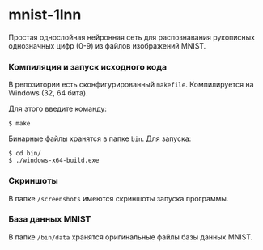 # mnist-1lnn

Простая однослойная нейронная сеть для распознавания рукописных однозначных цифр (0-9) из файлов изображений MNIST.


### Компиляция и запуск исходного кода

В репозитории есть сконфигурированный `makefile`. Компилируется на Windows (32, 64 бита). 

Для этого введите команду:

```
$ make
```

Бинарные файлы хранятся в папке `bin`. Для запуска:

```
$ cd bin/
$ ./windows-x64-build.exe
```

### Скриншоты

В папке `/screenshots` имеются скриншоты запуска программы.


### База данных MNIST

В папке `/bin/data` хранятся оригинальные файлы базы данных MNIST.

